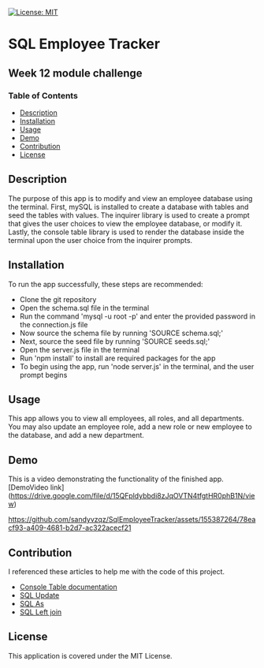 [![License: MIT](https://img.shields.io/badge/License-MIT-green.svg)](https://opensource.org/licenses/MIT)
# SQL Employee Tracker 
## Week 12 module challenge 

### Table of Contents
- [Description](#description)
- [Installation](#installation)
- [Usage](#usage)
- [Demo](#demo)
- [Contribution](#contribution)
- [License](#license)

## Description
The purpose of this app is to modify and view an employee database using the terminal. First, mySQL is installed to create a database with tables and seed the tables with values. The inquirer library is used to create a prompt that gives the user choices to view the employee database, or modify it. Lastly, the console table library is used to render the database inside the terminal upon the user choice from the inquirer prompts. 

## Installation 
To run the app successfully, these steps are recommended:
- Clone the git repository
- Open the schema.sql file in the terminal
- Run the command 'mysql -u root -p' and enter the provided password in the connection.js file
- Now source the schema file by running 'SOURCE schema.sql;' 
- Next, source the seed file by running 'SOURCE seeds.sql;'
- Open the server.js file in the terminal
- Run 'npm install' to install are required packages for the app
- To begin using the app, run 'node server.js' in the terminal, and the user prompt begins
  
## Usage
This app allows you to view all employees, all roles, and all departments. You may also update an employee role, add a new role or new employee to the database, and add a new department. 

## Demo 
This is a video demonstrating the functionality of the finished app. 
[DemoVideo link] (https://drive.google.com/file/d/15QFpldybbdi8zJqOVTN4tfgtHR0phB1N/view)

https://github.com/sandyvzqz/SqlEmployeeTracker/assets/155387264/78eacf93-a409-4681-b2d7-ac322acecf21



## Contribution
I referenced these articles to help me with the code of this project.
- [Console Table documentation](https://www.npmjs.com/package/console.table?activeTab=readme)
- [SQL Update](https://www.w3schools.com/sql/sql_update.asp)
- [SQL As](https://www.w3schools.com/sql/sql_ref_as.asp)
- [SQL Left join](https://www.w3schools.com/sql/sql_join_left.asp)

## License
This application is covered under the MIT License.

